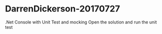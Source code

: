 # DarrenDickerson-20170727
.Net Console with Unit Test and mocking
Open the solution and run the unit test

